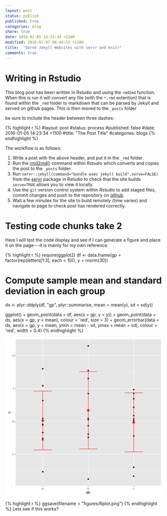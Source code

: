 ```yaml
---
layout: post
status: publish
published: true
categories: blog
share: true
date: 2016-01-05 14:23:34 +1100
modified: 2016-01-07 08:44:52 +1100
title:  "Serve Jekyll Websites with servr and knitr"
comments: true
---
```

# Writing in Rstudio
This blog post has been written in Rstudio and using the `rmd2md` function. When this is run it will convert any file (with the `*.rmd` extention) that is found within the `_rmd` folder to markdown that can be parsed by Jekyll and served on github pages. This is then moved to the `_posts` folder 
 
be sure to include the header between three dashes:
 

{% highlight r %}
#layout: post
#status: process
#published: false
#date: 2016-01-05 14:23:34 +1100
#title:  "The Post Title"
#categories: blogs
{% endhighlight %}
 
The workflow is as follows:
 
1. Write a post with the above header, and put it in the `_rmd` folder.
2. Run the [rmd2md()](https://github.com/AndySouth/andysouth.github.io/blob/master/rmd2md.r) command within *Rstudio* which converts and copies the post to the `_posts` folder.
3. Run `servr::jekyll(command="bundle exec jekyll build",serve=FALSE)` from the [servr](https://github.com/yihui/servr) package in *Rstudio* to check that the site builds `serve=TRUE` allows you to view it locally.
4. Use the `git` version control system within *Rstudio* to add staged files, commit changes and push to the repository on [github](http://www.github.com).
5. Wait a few minutes for the site to build remotely (time varies) and navigate to page to check post has rendered correctly.  
 
 
# Testing code chunks take 2
Here I will test the code display and see if I can generate a figure and place it on the page---it is mainly for my own reference.

{% highlight r %}
require(ggplot2)
df <- data.frame(gp = factor(rep(letters[1:3], each = 10)),
                 y = rnorm(30))
# Compute sample mean and standard deviation in each group
ds <- plyr::ddply(df, "gp", plyr::summarise, mean = mean(y), sd = sd(y))
 
 
ggplot() +
  geom_point(data = df, aes(x = gp, y = y)) +
  geom_point(data = ds, aes(x = gp, y = mean),
             colour = 'red', size = 3) +
  geom_errorbar(data = ds, aes(x = gp, y = mean,
                               ymin = mean - sd, ymax = mean + sd),
                colour = 'red', width = 0.4)
{% endhighlight %}

![plot of chunk unnamed-chunk-2](/figures/unnamed-chunk-2-1.png) 

{% highlight r %}
ggsave(filename = "figures/Rplot.png")
{% endhighlight %}
Lets see if this works?
